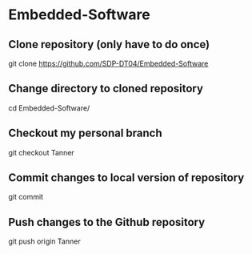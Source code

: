 # Embedded-Software

## Clone repository (only have to do once)
git clone https://github.com/SDP-DT04/Embedded-Software

## Change directory to cloned repository
cd Embedded-Software/

## Checkout my personal branch
git checkout Tanner

## Commit changes to local version of repository
git commit

## Push changes to the Github repository
git push origin Tanner
